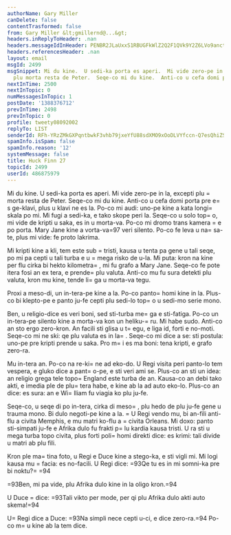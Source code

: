 ```yaml
---
authorName: Gary Miller
canDelete: false
contentTrasformed: false
from: Gary Miller &lt;gmillernd@...&gt;
headers.inReplyToHeader: .nan
headers.messageIdInHeader: PENBR2JLaUxxS1RBUGFkWlZ2Q2F1QVk9Y2Z6LVo9anctWXRlckRyQXhCSmJOUF83d1k5d0BtYWlsLmdtYWlsLmNvbT4=
headers.referencesHeader: .nan
layout: email
msgId: 2499
msgSnippet: Mi du kine.  U sedi-ka porta es aperi.  Mi vide zero-pe in la, excepti
  plu morta resta de Peter.  Seqe-co mi du kine.  Anti-co u cefa domi porta pre es
nextInTime: 2500
nextInTopic: 0
numMessagesInTopic: 1
postDate: '1388376712'
prevInTime: 2498
prevInTopic: 0
profile: tweety08092002
replyTo: LIST
senderId: RFh-YRzZMkGXPqntbwkF3vhb79jxeYfU88sdXMO9xOoDLVYfccn-Q7esQhiZS2JwU5yS8ivqlVRSirBHGjvnKNmP7RZeJzEQ
spamInfo.isSpam: false
spamInfo.reason: '12'
systemMessage: false
title: Huck Finn 27
topicId: 2499
userId: 486875979
---
```


Mi du kine.  U sedi-ka porta es aperi.  Mi vide zero-pe in la, excepti
plu =
morta resta de Peter.  Seqe-co mi du kine.  Anti-co u cefa domi
porta pre e=
s ge-klavi, plus u klavi ne es la.  Po-co mi audi: uno-pe
kine a kata longi=
 skala po mi.  Mi fugi a sedi-ka, e tako skope peri
la.  Seqe-co u solo top=
o, mi vide de kripti u saka, es in u morta-va.
Po-co mi dromo trans kamera =
e po porta.  Mary Jane kine a vorta-va=97
veri silento.  Po-co fe leva u na=
sa-te, plus mi vide: fe proto
lakrima.

Mi kripti kine a kli, tem este sub =
tristi, kausa u tenta pa gene u
tali seqe, po mi pa cepti u tali turba e u =
mega risko de u-la.  Mi
puta: kron na kine per flu cirka bi hekto kilometra=
, mi fu grafo a
Mary Jane.  Seqe-co fe pote itera fosi an ex tera, e prende=
 plu
valuta.  Anti-co mu fu sura detekti plu valuta, kron mu kine, tende
li=
ga u morta-va tegu.

Proxi a meso-di, un in-tera-pe kine a la.  Po-co panto=
 homi kine in
la.  Plus-co bi klepto-pe e panto ju-fe cepti plu sedi-lo top=
o u
sedi-mo serie mono.

Ben, u religio-dice es veri boni, sed sti-turba me=
ga e sti-fatiga.
Po-co un in-tera-pe silento kine a morta-va kon un heliku-=
ru.  Mi habe
sudo.  Anti-co an sto ergo zero-kron.  An facili sti glisa u t=
egu, e
liga id, forti e no-moti.  Seqe-co mi ne ski: qe plu valuta es in la=
.
Seqe-co mi dice a se: sti postula: uno-pe pre kripti prende u saka.
Pro m=
i es ma boni: tena kripti, e grafo zero-ra.

Mu in-tera an.  Po-co na re-ki=
ne ad eko-do.  U Regi visita peri
panto-lo tem vespera, e gluko dice a pant=
o-pe, e sti veri ami se.
Plus-co an sti un idea: an religio grega tele topo=
 England este turba
de an.  Kausa-co an debi tako akti, e imedia ple de plu=
 tera habe, e
kine ab la ad auto eko-lo.  Plus-co an dice: es sura: an e Wi=
lliam fu
viagia ko plu ju-fe.

Seqe-co, u seqe di po in-tera, cirka di meso=
, plu hedo de plu ju-fe
gene u trauma mono.  Bi dulo negoti-pe kine a la.  =
U Regi vendo mu, bi
an-fili anti-flu a civita Memphis, e mu matri ko-flu a =
civita Orleans.
 Mi doxo: panto sti-simpati ju-fe e Afrika dulo fu frakti p=
lu kardia
kausa tristi.  U ra sti u mega turba topo civita, plus forti poli=
 homi
direkti dice: es krimi: tali divide u matri ab plu fili.

Kron ple ma=
tina foto, u Regi e Duce kine a stego-ka, e sti vigli mi.
Mi logi kausa mu =
facia: es no-facili.  U Regi dice: =93Qe tu es in mi
somni-ka pre bi noktu?=
=94

=93Ben, mi pa vide, plu Afrika dulo kine in la oligo kron.=94

U Duce =
dice: =93Tali vikto per mode, per qi plu Afrika dulo akti auto skema!=94

U=
 Regi dice a Duce: =93Na simpli nece cepti u-ci, e dice zero-ra.=94
Po-co m=
u kine ab la tem dice.

